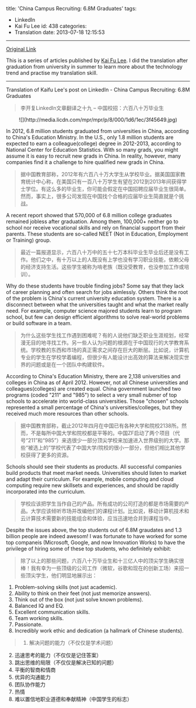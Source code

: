 title: 'China Campus Recruiting: 6.8M Graduates'
tags:
 - LinkedIn
 - Kai Fu Lee
id: 438
categories:
  - Translation
date: 2013-07-18 12:15:53
---
[Original Link](https://www.linkedin.com/today/post/article/20121211120322-416648-china-campus-recruiting-6-8m-graduates)

This is a series of articles published by [Kai Fu Lee](https://www.linkedin.com/profile/view?id=416648&authType=name&authToken=GZNe&ref=CONTENT&goback=%2Empd2_*1_*1_*1_*1_*1_*1_20121002150727*5416648*5the*5chinese*5user*5is*5more*5like*5you*5than*5you*5think&trk=mp-ph-pn). I did the translation after graduation from university in summer to learn more about the technology trend and practise my translation skill.

---
Translation of Kaifu Lee's post on LinkedIn - China Campus Recruiting: 6.8M Graduates
>李开复LinkedIn文章翻译之十九 – 中国校招：六百八十万毕业生

<center>![](http://media.licdn.com/mpr/mpr/p/8/000/1d6/1ec/3f45649.jpg)</center>

In 2012, 6.8 million students graduated from universities in China, according to China's Education Ministry. In the U.S., only 1.8 million students are expected to earn a colleague(college) degree in 2012-2013, according to National Center for Education Statistics. With so many grads, you might assume it is easy to recruit new grads in China. In reality, however, many companies find it a challenge to hire qualified new grads in China.
>据中国教育部称，2012年有六百八十万大学生从学校毕业。据美国国家教育统计中心称，在美国只有一百八十万学生有望在2012到2013年间获得学士学位。有这么多的毕业生，你可能会假定在中国招聘应届毕业生很简单。然而，事实上，很多公司发现在中国找个合格的应届毕业生简直就是个挑战。

A recent report showed that 570,000 of 6.8 million college graduates remained jobless after graduation. Among them, 100,000+ neither go to school nor receive vocational skills and rely on financial support from their parents. These students are so-called NEET (Not in Education, Employment or Training) group.
>最近一篇报道显示，六百八十万中的五十七万本科毕业生毕业后还是没有工作。他们之中，有十万以上的人既没有上学也没有学习职业技能，依赖父母的经济支持生活。这些学生被称为啃老族（既没受教育，也没参加工作或培训）。

Why do these students have trouble finding jobs? Some say that they lack of career planning and often search for jobs aimlessly. Others think the root of the problem is China's current university education system. There is a disconnect between what the universities taught and what the market really need. For example, computer science majored students learn to program school, but few can design efficient algorithms to solve real-world problems or build software in a team.
>为什么这些学生找工作遇到困难呢？有的人说他们缺乏职业生涯规划，经常漫无目的地寻找工作。另一些人认为问题的根源在于中国现行的大学教育系统。学校教的东西和市场的真正需求之间存在巨大的断层。比如说，计算机专业的学生在学校学着编程，但很少有人能设计出高效的算法来解决现实世界的问题或是在一个团队中构建软件。

According to China's Education Ministry, there are 2,138 universities and colleges in China as of April 2012. However, not all Chinese universities and colleagues(colleges) are created equal. China government launched two programs (coded "211" and "985") to select a very small nubmer of top schools to accelerate into world-class universities. Those "chosen" schools represented a small percentage of China's universities/colleges, but they received much more resources than other schools.
>据中国教育部称，截止2012年四月在中国已有各种大学和院校2138所。然而，不是每所中国大学和院校都是平等的。中国ZF启动了两个项目（代号“211”和“985”）来选很少一部分顶尖学校来加速进入世界级别的大学。那些“被选上的”学校代表了中国大学/院校的很小一部分，但他们相比其他学校获得了更多的资源。

Schools should see their students as products. All successful companies build products that meet market needs. Universities should listen to market and adapt their curriculum. For example, mobile computing and cloud computing require new skillsets and experiences, and should be rapidly incorporated into the curriculum.
>学校应该把学生当作自己的产品。所有成功的公司打造的都是市场需要的产品。大学应该倾听市场并改编他们的课程计划。比如说，移动计算机技术和云计算技术需要新的技能组合和体验，应当迅速地合并到课程当中。

Despite the issues above, the top students out of 6.8M graudates and 1.3 billion people are indeed awesom! I was fortunate to have worked for some top companeis (Microsoft, Google, and now Innovation Works) to have the privilege of hiring some of these top students, who definitely exhibit:
>除了以上的那些问题，六百八十万毕业生和十三亿人中的顶尖学生确实很棒！我有幸为一些顶级的公司工作（微软，谷歌和现在的创新工场）来招一些顶尖学生，他们明显地展示出：

1.  Problem-solving skills (not just academic).
2.  Ability to think on their feet (not just memorize answers).
3.  Think out of the box (not just solve known problems).
4.  Balanced IQ and EQ.
5.  Excellent communication skills.
6.  Team working skills.
7.  Passionate.
8.  Incredibly work ethic and dedication (a hallmark of Chinese students).​​​

>1.  解决问题的能力（不仅仅是学术问题）
2.  迅速思考的能力（不仅仅是记住答案）
3.  跳出思维的局限（不仅仅是解决已知的问题）
4.  平衡的智商和情商
5.  优异的沟通能力
6.  团队协作能力
7.  热情
8.  难以置信地职业道德和奉献精神（中国学生的标志）
